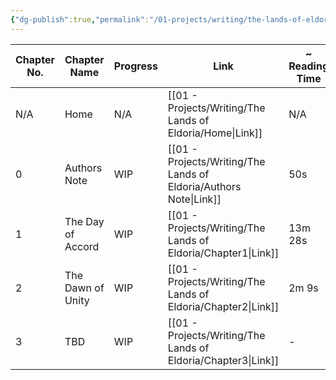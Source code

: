 ```yaml
---
{"dg-publish":true,"permalink":"/01-projects/writing/the-lands-of-eldoria/index/","tags":["Eldoria"]}
---
```



| Chapter No. | Chapter Name      | Progress | Link                   | ~ Reading Time |
| ----------- | ----------------- | -------- | ---------------------- | -------------- |
| N/A         | Home              | N/A      | [[01 - Projects/Writing/The Lands of Eldoria/Home\|Link]]         | N/A            |
| 0           | Authors Note      | WIP      | [[01 - Projects/Writing/The Lands of Eldoria/Authors Note\|Link]] | 50s            |
| 1           | The Day of Accord | WIP      | [[01 - Projects/Writing/The Lands of Eldoria/Chapter1\|Link]]     | 13m 28s        |
| 2           | The Dawn of Unity | WIP      | [[01 - Projects/Writing/The Lands of Eldoria/Chapter2\|Link]]     | 2m 9s          |
| 3           | TBD               | WIP      | [[01 - Projects/Writing/The Lands of Eldoria/Chapter3\|Link]]     | -              |

